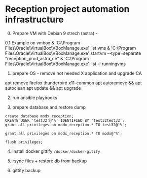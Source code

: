 # Reception project automation infrastructure
0. Prepare VM with Debian 9 strech (astra) - 

0.1 Example on vmbox
& 'C:\Program Files\Oracle\VirtualBox\VBoxManage.exe' list vms
& 'C:\Program Files\Oracle\VirtualBox\VBoxManage.exe' startvm --type=separate "reception_prod_astra_ce"
& 'C:\Program Files\Oracle\VirtualBox\VBoxManage.exe' list -l runningvms


1. prepare OS - remove not needed X application and upgrade CA

apt remove firefox thunderbird x11-common 
apt autoremove && apt autoclean
apt update && apt upgrade


2. run ansible playbooks

3. prepare database and restore dump
```
create database modx_reception;
CREATE USER 'test32'@'%' IDENTIFIED BY 'test32test32';
grant all privileges on modx_reception.* TO test32@'%';

grant all privileges on modx_reception.* TO modx@'%';

flush privileges;
```
4. install docker gittify
``` /docker/docker-gitify ```
5. rsync files + restore db from backup

6. gittify backup
